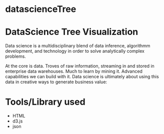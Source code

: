# datascienceTree

# DataScience Tree Visualization

Data science is a multidisciplinary blend of data inference, algorithmm development, and technology in order to solve analytically complex problems.

At the core is data. Troves of raw information, streaming in and stored in enterprise data warehouses. Much to learn by mining it. Advanced capabilities we can build with it. Data science is ultimately about using this data in creative ways to generate business value:

# Tools/Library used

 - HTML
 - d3.js
 - json
